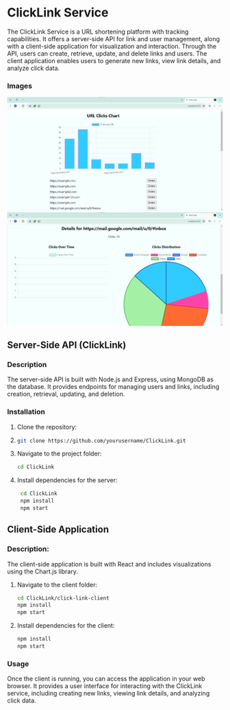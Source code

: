 # ClickLink Service

The ClickLink Service is a URL shortening platform with tracking capabilities. It offers a server-side API for link and user management, along with a client-side application for visualization and interaction. Through the API, users can create, retrieve, update, and delete links and users. The client application enables users to generate new links, view link details, and analyze click data.
### Images

![Image 1](click-link-client/public/images/forreadme2.png)
![Image 3](click-link-client/public/images/forReadme.png)

## Server-Side API (ClickLink)

### Description

The server-side API is built with Node.js and Express, using MongoDB as the database. It provides endpoints for managing users and links, including creation, retrieval, updating, and deletion.

### Installation

1. Clone the repository:
2. 
   ```bash
   git clone https://github.com/yourusername/ClickLink.git
   ```
   
3. Navigate to the project folder:

     ```bash
     cd ClickLink
     ```

4. Install dependencies for the server:

      ```bash
       cd ClickLink
       npm install
       npm start
      ```
## Client-Side Application
### Description:
The client-side application is built with React and includes visualizations using the Chart.js library.
1. Navigate to the client folder:

      ```bash
      cd ClickLink/click-link-client
      npm install
      npm start

      ```
2. Install dependencies for the client:
      ```bash
      npm install
      npm start

      ```

 ### Usage
 Once the client is running, you can access the application in your web browser.
 It provides a user interface for interacting with the ClickLink service,
 including creating new links, viewing link details, and analyzing click data.
